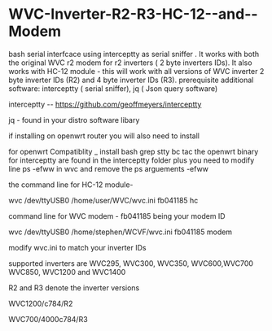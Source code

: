 # WVC-Inverter-R2-R3-HC-12--and--Modem

bash serial interfcace  using interceptty as  serial sniffer . It works with  both the original WVC r2 modem  for r2 inverters ( 2 byte inverters IDs).
It also works with HC-12 module -  this will work with all versions of WVC inverter 2 byte inverter  IDs (R2) and 4 byte inverter IDs (R3).
prerequisite additional software: interceptty ( serial sniffer), jq ( Json query software)

 interceptty  --  https://github.com/geoffmeyers/interceptty
 
jq - found in your  distro software  libary 

if installing on openwrt router you will also need to install

for openwrt Compatiblity _
install bash grep stty bc tac  the openwrt binary for interceptty are found in the interceptty folder plus you need  to modify line  ps -efww  in wvc and remove the ps arguements -efww


the command line for HC-12 module-
 
wvc /dev/ttyUSB0 /home/user/WVC/wvc.ini fb041185 hc

command line for WVC modem -  fb041185 being your modem ID

wvc /dev/ttyUSB0 /home/stephen/WCVF/wvc.ini fb041185 modem

modify wvc.ini to match your inverter IDs 

supported inverters are WVC295, WVC300, WVC350, WVC600,WVC700 WVC850, WVC1200 and WVC1400

R2 and R3 denote the inverter  versions 

WVC1200/c784/R2

WVC700/4000c784/R3


